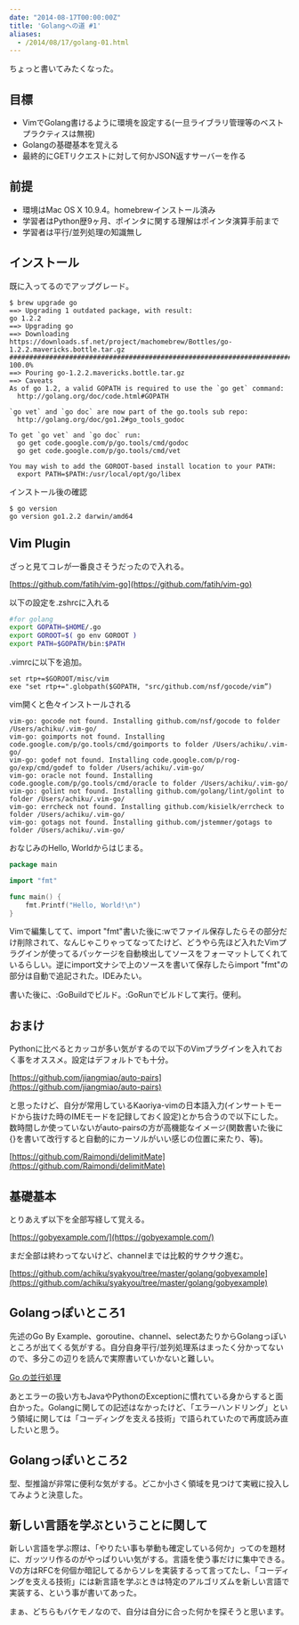 ```yaml
---
date: "2014-08-17T00:00:00Z"
title: 'Golangへの道 #1'
aliases:
  - /2014/08/17/golang-01.html
---
```


ちょっと書いてみたくなった。



目標
----

- VimでGolang書けるように環境を設定する(一旦ライブラリ管理等のベストプラクティスは無視)
- Golangの基礎基本を覚える
- 最終的にGETリクエストに対して何かJSON返すサーバーを作る


前提
----

- 環境はMac OS X 10.9.4。homebrewインストール済み
- 学習者はPython歴9ヶ月、ポインタに関する理解はポインタ演算手前まで
- 学習者は平行/並列処理の知識無し


インストール
------------

既に入ってるのでアップグレード。

```
$ brew upgrade go 
==> Upgrading 1 outdated package, with result:
go 1.2.2
==> Upgrading go
==> Downloading https://downloads.sf.net/project/machomebrew/Bottles/go-1.2.2.mavericks.bottle.tar.gz
######################################################################## 100.0%
==> Pouring go-1.2.2.mavericks.bottle.tar.gz
==> Caveats
As of go 1.2, a valid GOPATH is required to use the `go get` command:
  http://golang.org/doc/code.html#GOPATH

`go vet` and `go doc` are now part of the go.tools sub repo:
  http://golang.org/doc/go1.2#go_tools_godoc

To get `go vet` and `go doc` run:
  go get code.google.com/p/go.tools/cmd/godoc
  go get code.google.com/p/go.tools/cmd/vet

You may wish to add the GOROOT-based install location to your PATH:
  export PATH=$PATH:/usr/local/opt/go/libex
```

インストール後の確認

```
$ go version
go version go1.2.2 darwin/amd64
```

Vim Plugin
----------

ざっと見てコレが一番良さそうだったので入れる。

[https://github.com/fatih/vim-go](https://github.com/fatih/vim-go)


以下の設定を.zshrcに入れる

```bash
#for golang
export GOPATH=$HOME/.go
export GOROOT=$( go env GOROOT )
export PATH=$GOPATH/bin:$PATH
```

.vimrcに以下を追加。

```
set rtp+=$GOROOT/misc/vim
exe "set rtp+=".globpath($GOPATH, "src/github.com/nsf/gocode/vim”)
```

vim開くと色々インストールされる

```
vim-go: gocode not found. Installing github.com/nsf/gocode to folder /Users/achiku/.vim-go/
vim-go: goimports not found. Installing code.google.com/p/go.tools/cmd/goimports to folder /Users/achiku/.vim-go/
vim-go: godef not found. Installing code.google.com/p/rog-go/exp/cmd/godef to folder /Users/achiku/.vim-go/
vim-go: oracle not found. Installing code.google.com/p/go.tools/cmd/oracle to folder /Users/achiku/.vim-go/
vim-go: golint not found. Installing github.com/golang/lint/golint to folder /Users/achiku/.vim-go/
vim-go: errcheck not found. Installing github.com/kisielk/errcheck to folder /Users/achiku/.vim-go/
vim-go: gotags not found. Installing github.com/jstemmer/gotags to folder /Users/achiku/.vim-go/
```

おなじみのHello, Worldからはじまる。

```go
package main

import "fmt"

func main() {
    fmt.Printf("Hello, World!\n")
}
```

Vimで編集してて、import "fmt"書いた後に:wでファイル保存したらその部分だけ削除されて、なんじゃこりゃってなってたけど、どうやら先ほど入れたVimプラグインが使ってるパッケージを自動検出してソースをフォーマットしてくれているらしい。逆にimport文ナシで上のソースを書いて保存したらimport "fmt"の部分は自動で追記された。IDEみたい。

書いた後に、:GoBuildでビルド。:GoRunでビルドして実行。便利。


おまけ
------

Pythonに比べるとカッコが多い気がするので以下のVimプラグインを入れておく事をオススメ。設定はデフォルトでも十分。

[https://github.com/jiangmiao/auto-pairs](https://github.com/jiangmiao/auto-pairs)



と思ったけど、自分が常用しているKaoriya-vimの日本語入力(インサートモードから抜けた時のIMEモードを記録しておく設定)とかち合うので以下にした。数時間しか使っていないがauto-pairsの方が高機能なイメージ(関数書いた後に{}を書いて改行すると自動的にカーソルがいい感じの位置に来たり、等)。


[https://github.com/Raimondi/delimitMate](https://github.com/Raimondi/delimitMate)

基礎基本
--------

とりあえず以下を全部写経して覚える。

[https://gobyexample.com/](https://gobyexample.com/)


まだ全部は終わってないけど、channelまでは比較的サクサク進む。

[https://github.com/achiku/syakyou/tree/master/golang/gobyexample](https://github.com/achiku/syakyou/tree/master/golang/gobyexample)


Golangっぽいところ1
-------------------

先述のGo By Example、goroutine、channel、selectあたりからGolangっぽいところが出てくる気がする。自分自身平行/並列処理系はまったく分かってないので、多分この辺りを読んで実際書いていかないと難しい。

[Go の並行処理](http://jxck.hatenablog.com/entry/20130414/1365960707)

あとエラーの扱い方もJavaやPythonのExceptionに慣れている身からすると面白かった。Golangに関しての記述はなかったけど、「エラーハンドリング」という領域に関しては「コーディングを支える技術」で語られていたので再度読み直したいと思う。


Golangっぽいところ2
-------------------

型、型推論が非常に便利な気がする。どこか小さく領域を見つけて実戦に投入してみようと決意した。


新しい言語を学ぶということに関して
----------------------------------

新しい言語を学ぶ際は、「やりたい事も挙動も確定している何か」ってのを題材に、ガッツリ作るのがやっぱりいい気がする。言語を使う事だけに集中できる。Vの方はRFCを何個か暗記してるからソレを実装するって言ってたし、「コーディングを支える技術」には新言語を学ぶときは特定のアルゴリズムを新しい言語で実装する、という事が書いてあった。

まぁ、どちらもバケモノなので、自分は自分に合った何かを探そうと思います。
